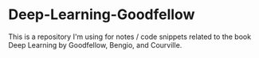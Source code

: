 # Deep-Learning-Goodfellow
This is a repository I'm using for notes / code snippets related to the book Deep Learning by Goodfellow, Bengio, and Courville.
